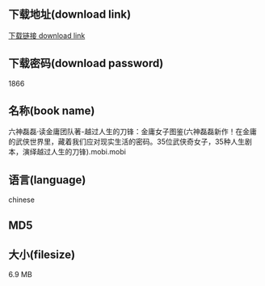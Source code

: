 ## 下载地址(download link)
[下载链接 download link](https://tutu365.netlify.app/?s=%E5%85%AD%E7%A5%9E%E7%A3%8A%E7%A3%8A%C2%B7%E8%AF%BB%E9%87%91%E5%BA%B8%E5%9B%A2%E9%98%9F%E8%91%97-%E8%B6%8A%E8%BF%87%E4%BA%BA%E7%94%9F%E7%9A%84%E5%88%80%E9%94%8B%EF%BC%9A%E9%87%91%E5%BA%B8%E5%A5%B3%E5%AD%90%E5%9B%BE%E9%89%B4%28%E5%85%AD%E7%A5%9E%E7%A3%8A%E7%A3%8A%E6%96%B0%E4%BD%9C%EF%BC%81%E5%9C%A8%E9%87%91%E5%BA%B8%E7%9A%84%E6%AD%A6%E4%BE%A0%E4%B8%96%E7%95%8C%E9%87%8C%EF%BC%8C%E8%97%8F%E7%9D%80%E6%88%91%E4%BB%AC%E5%BA%94%E5%AF%B9%E7%8E%B0%E5%AE%9E%E7%94%9F%E6%B4%BB%E7%9A%84%E5%AF%86%E7%A0%81%E3%80%8235%E4%BD%8D%E6%AD%A6%E4%BE%A0%E5%A5%87%E5%A5%B3%E5%AD%90%EF%BC%8C35%E7%A7%8D%E4%BA%BA%E7%94%9F%E5%89%A7%E6%9C%AC%EF%BC%8C%E6%BC%94%E7%BB%8E%E8%B6%8A%E8%BF%87%E4%BA%BA%E7%94%9F%E7%9A%84%E5%88%80%E9%94%8B%29.mobi)

## 下载密码(download password)
1866

## 名称(book name)
六神磊磊·读金庸团队著-越过人生的刀锋：金庸女子图鉴(六神磊磊新作！在金庸的武侠世界里，藏着我们应对现实生活的密码。35位武侠奇女子，35种人生剧本，演绎越过人生的刀锋).mobi.mobi

## 语言(language)
chinese

## MD5


## 大小(filesize)
6.9 MB
